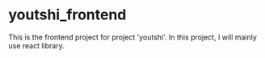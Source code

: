 # youtshi_frontend
This is the frontend project for project 'youtshi'. In this project, I will mainly use react library.
